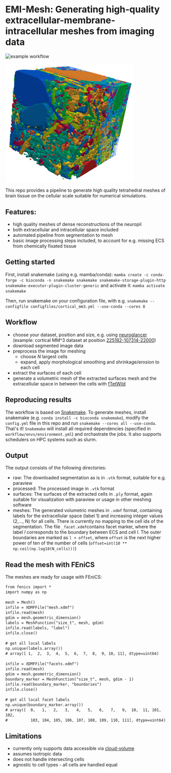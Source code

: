# EMI-Mesh: Generating high-quality extracellular-membrane-intracellular meshes from imaging data
![example workflow](https://github.com/scientificcomputing/emimesh/actions/workflows/test_conda.yml/badge.svg)

<img src='images/grand_challenge_mesh2.png' width='400'>

This repo provides a pipeline to generate high quality tetrahedral meshes of brain tissue on the cellular scale suitable for numerical simulations.

## Features:

- high quality meshes of dense reconstructions of the neuropil
- both extracellular and intracellular space included
- automated pipeline from segmentation to mesh
- basic image processing steps included, to account for e.g. missing ECS from chemically fixated tissue

## Getting started

First, install snakemake (using e.g. mamba/conda):
`mamba create -c conda-forge -c bioconda -n snakemake snakemake snakemake-storage-plugin-http snakemake-executor-plugin-cluster-generic`
and activate it:
`mamba activate snakemake`

Then, run snakemake on your configuration file, with e.g.
`snakemake --configfile configfiles/cortical_mm3.yml --use-conda --cores 8`


## Workflow
- choose your dataset, position and size, e.g. using  [neuroglancer](https://github.com/google/neuroglancer/) (example: cortical MM^3 dataset at position [225182-107314-22000](https://ngl.microns-explorer.org/#!%7B%22dimensions%22:%7B%22x%22:%5B4e-9%2C%22m%22%5D%2C%22y%22:%5B4e-9%2C%22m%22%5D%2C%22z%22:%5B4e-8%2C%22m%22%5D%7D%2C%22position%22:%5B225182.5%2C107314.5%2C22000.5%5D%2C%22crossSectionScale%22:11.406101410482504%2C%22projectionOrientation%22:%5B0.1528419554233551%2C0.49656152725219727%2C0.39075320959091187%2C0.7598538994789124%5D%2C%22projectionScale%22:40961.499900183306%2C%22layers%22:%5B%7B%22type%22:%22image%22%2C%22source%22:%7B%22url%22:%22precomputed://https://bossdb-open-data.s3.amazonaws.com/iarpa_microns/minnie/minnie65/em%22%2C%22subsources%22:%7B%22default%22:true%7D%2C%22enableDefaultSubsources%22:false%7D%2C%22tab%22:%22source%22%2C%22annotationColor%22:%22#7d7d7d%22%2C%22shaderControls%22:%7B%22normalized%22:%7B%22range%22:%5B86%2C172%5D%7D%7D%2C%22name%22:%22img%22%7D%2C%7B%22type%22:%22segmentation%22%2C%22source%22:%7B%22url%22:%22precomputed://gs://iarpa_microns/minnie/minnie65/seg%22%2C%22subsources%22:%7B%22default%22:true%2C%22mesh%22:true%7D%2C%22enableDefaultSubsources%22:false%7D%2C%22tab%22:%22segments%22%2C%22annotationColor%22:%22#949494%22%2C%22selectedAlpha%22:0.3%2C%22segments%22:%5B%22864691134947427836%22%2C%22864691135337771494%22%2C%22864691135393949941%22%2C%22864691135462270365%22%2C%22864691135474669888%22%2C%22864691135617729935%22%2C%22864691135718476593%22%2C%22864691136024102713%22%2C%22864691136390364287%22%2C%22864691136436690846%22%5D%2C%22segmentQuery%22:%22864691136194301772%2C%20864691136814938734%22%2C%22colorSeed%22:3728349837%2C%22name%22:%22seg%22%7D%5D%2C%22showAxisLines%22:false%2C%22showSlices%22:false%2C%22selectedLayer%22:%7B%22visible%22:true%2C%22layer%22:%22seg%22%7D%2C%22layout%22:%7B%22type%22:%224panel%22%2C%22orthographicProjection%22:true%7D%2C%22selection%22:%7B%22layers%22:%7B%22seg%22:%7B%22annotationId%22:%22data-bounds%22%2C%22annotationSource%22:0%2C%22annotationSubsource%22:%22bounds%22%7D%7D%7D%7D))
- download segmented image data
- preprocess the image for meshing
    - choose *N* largest cells
    - expand, apply morphological smoothing and shrinkage/erosion to each cell
- extract the surfaces of each cell
- generate a volumetric mesh of the extracted surfaces mesh and the extracellular space in between the cells with [fTetWild](https://github.com/wildmeshing/fTetWild)

## Reproducing results

The workflow is based on [Snakemake](https://snakemake.readthedocs.io/en/stable/index.html). To generate meshes, install snakemake (e.g. `conda install -c bioconda snakemake`), modify the `config.yml` file in this repo and run `snakemake --cores all --use-conda`. That's it!
`Snakemake` will install all required dependencies (specified in `workflow/envs/environment.yml`) and orchastrate the jobs. It also supports schedulers on HPC systems such as slurm.

## Output
The output consists of the following directories:
* raw: The downloaded segmentation as is in `.vtk` format, suitable for e.g. paraview
* processed: The processed image in `.vtk` format
* surfaces: The surfaces of the extracted cells in `.ply` format, again suitable for visualization with paraview or usage in other meshing software
* meshes: The generated volumetric meshes in `.xdmf` format, containing labels for the extracellular space (label 1) and increasing integer values (2,..., N) for all cells. There is currently no mapping to the cell ids of the segmentation. The file `_facet.xdmf`contains facet marker, where the label *l* corresponds to the boundary between ECS and cell *l*. The outer boundaries are marked as `l + offset`, where `offset` is the next higher power of ten of the  number of cells (`offset=int(10 ** np.ceil(np.log10(N_cells)))`)

## Read the mesh with FEniCS

The meshes are ready for usage with FEniCS:
```
from fenics import *
import numpy as np

mesh = Mesh()
infile = XDMFFile("mesh.xdmf")
infile.read(mesh)
gdim = mesh.geometric_dimension()
labels = MeshFunction("size_t", mesh, gdim)
infile.read(labels, "label")
infile.close()

# get all local labels
np.unique(labels.array())
# array([ 1,  2,  3,  4,  5,  6,  7,  8,  9, 10, 11], dtype=uint64)

infile = XDMFFile("facets.xdmf")
infile.read(mesh)
gdim = mesh.geometric_dimension()
boundary_marker = MeshFunction("size_t", mesh, gdim - 1)
infile.read(boundary_marker, "boundaries")
infile.close()

# get all local facet labels
np.unique(boundary_marker.array())
# array([  0,   1,   2,   3,   4,   5,   6,   7,   9,  10,  11, 101, 102,
#          103, 104, 105, 106, 107, 108, 109, 110, 111], dtype=uint64)
```

## Limitations
* currently only supports data accessible via [cloud-volume](https://github.com/seung-lab/cloud-volume)
* assumes isotropic data
* does not handle intersecting cells
* agnostic to cell types - all cells are handled equal



